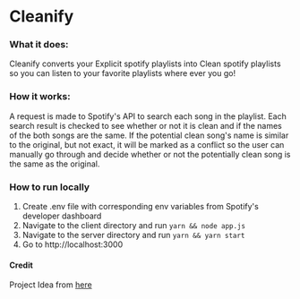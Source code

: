 # Cleanify

### What it does:

Cleanify converts your Explicit spotify playlists into Clean spotify playlists so you can listen to your favorite playlists where ever you go!

### How it works:

A request is made to Spotify's API to search each song in the playlist. Each search result is checked to see whether or not it is clean and if the names of the both songs are the same. If the potential clean song's name is similar to the original, but not exact, it will be marked as a conflict so the user can manually go through and decide whether or not the potentially clean song is the same as the original.

### How to run locally

1. Create .env file with corresponding env variables from Spotify's developer dashboard
2. Navigate to the client directory and run `yarn && node app.js`
3. Navigate to the server directory and run `yarn && yarn start`
4. Go to http://localhost:3000

#### Credit

Project Idea from [here](https://github.com/Divide-By-0/app-ideas-people-would-use)
